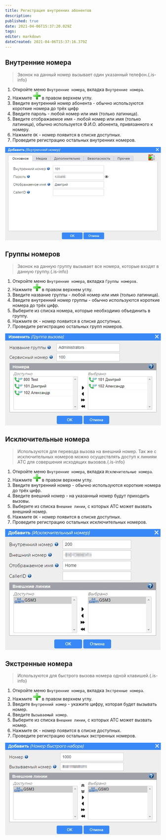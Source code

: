 ```yaml
---
title: Регистрация внутренних абонентов
description: 
published: true
date: 2021-04-06T15:37:20.029Z
tags: 
editor: markdown
dateCreated: 2021-04-06T15:37:16.379Z
---
```


## **Внутренние номера**
> Звонок на данный номер вызывает один указанный телефон.{.is-info}
1. Откройте меню ```Внутренние номера```, вкладка ```Внутренние номера```.
2. Нажмите ![plus](/minipbx/icons/plus.png) в правом верхнем углу.
3. Введите внутренний номер абонента - обычно используются короткие номера до трёх цифр
4. Введите пароль - любой номер или имя (только латиница).
5. Введите отображаемое имя - любой номер или имя (только латиница), обычно используется Ф.И.О. абонента, привязанного к номеру.
6. Нажмите ```ОК``` - номер появится в списке доступных.
7. Проведите регистрацию остальных внутренних номеров.

![add_num.jpg](/minipbx/screenshots/add_num.jpg)

## **Группы номеров**
> Звонок на данную группу вызывает все номера, которые входят в данную группу.{.is-info}
1. Откройте меню ```Внутренние номера```, вкладка ```Группы номеров```.
2. Нажмите ![plus](/minipbx/icons/plus.png) в правом верхнем углу.
3. Введите название группы - любой номер или имя (только латиница).
4. Введите внутренний номер группы - обычно используются короткие номера до трёх цифр.
5. Выберите из списка номера, которые необходимо объединить в группу.
6. Нажмите ```ОК``` - номер появится в списке доступных.
7. Проведите регистрацию остальных групп номеров.

![add_group.jpg](/minipbx/screenshots/add_group.jpg)

## **Исключительные номера**
> Используются для перевода вызова на внешний номер. Так же с исключительных номеров можно осуществлять доступ к линиям АТС для совершения исходящих вызовов.{.is-info}
1. Откройте меню ```Внутренние номера```, вкладка ```Исключительные номера```.
2. Нажмите ![plus](/minipbx/icons/plus.png) в правом верхнем углу.
3. Введите внутренний номер - обычно используются короткие номера до трёх цифр.
4. Введите внешний номер - на указанный номер будут приходить вызовы.
5. Выберите из списка ```Внешние линии```, с которых АТС может вызвать внешний номер.
6. Нажмите ```ОК``` - номер появится в списке доступных.
7. Проведите регистрацию остальных исключительных номеров.

![except_num.jpg](/minipbx/screenshots/except_num.jpg)

## **Экстренные номера**
> Используются для быстрого вызова номера одной клавишей.{.is-info}
1. Откройте меню ```Внутренние номера```, вкладка ```Экстренные номера```.
2. Нажмите ![plus](/minipbx/icons/plus.png) в правом верхнем углу.
3. Введите ```Внутренний номер``` - укажите цифру, которая будет вызывать номер.
4. Введите ```Вызываемый номер```.
5. Выберите из списка ```Внешние линии```, с которых АТС может вызвать номер.
6. Нажмите ```ОК``` - номер появится в списке доступных.
7. Проведите регистрацию остальных экстренных номеров.

![extra_num.jpg](/minipbx/screenshots/extra_num.jpg)
